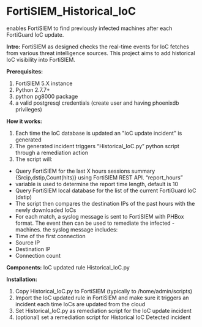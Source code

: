 # FortiSIEM_Historical_IoC
enables FortiSIEM to find previously infected machines after each FortiGuard IoC update.

**Intro:**
FortiSIEM as designed checks the real-time events for IoC fetches from various threat intelligence sources. 
This project aims to add historical IoC visibility into FortiSIEM.

**Prerequisites:**
1. FortiSIEM 5.X instance
2. Python 2.7.7+
3. python pg8000 package
4. a valid postgresql credentials (create user and having phoenixdb privileges)

**How it works:**
1. Each time the IoC database is updated an "IoC update incident" is generated
2. The generated incident triggers “Historical_IoC.py” python script through a remediation action
3. The script will:
- Query FortiSIEM for the last X hours sessions summary {Srcip,dstip,Count(hits)} using FortiSIEM REST API. “report_hours”
- variable is used to determine the report time length, default is 10
- Query FortiSIEM local database for the list of the current FortiGuard IoC (dstip)
- The script then compares the destination IPs of the past hours with the newly downloaded IoCs 
- For each match, a syslog message is sent to FortiSIEM with PHBox format. The event then can be used to remediate the infected - machines. the syslog message includes:
 - Time of the first connection
 - Source IP
 - Destination IP
 - Connection count


**Components:**
IoC updated rule
Historical_IoC.py

**Installation:**
1.	Copy Historical_IoC.py to FortiSIEM (typically to /home/admin/scripts)
2.	Import the IoC updated rule in FortiSIEM and make sure it triggers an incident each time IoCs are updated from the cloud
4.	Set Historical_IoC.py as remediation script for the IoC update incident
5.	(optional) set a remediation script for Historical IoC Detected incident
